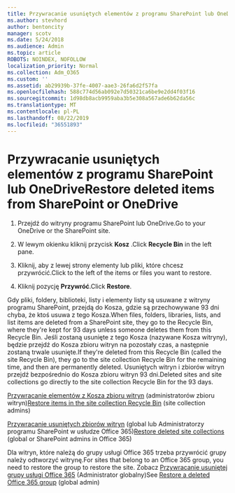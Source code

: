 ```yaml
---
title: Przywracanie usuniętych elementów z programu SharePoint lub OneDrive
ms.author: stevhord
author: bentoncity
manager: scotv
ms.date: 5/24/2018
ms.audience: Admin
ms.topic: article
ROBOTS: NOINDEX, NOFOLLOW
localization_priority: Normal
ms.collection: Adm_O365
ms.custom: ''
ms.assetid: ab29939b-37fe-4007-aae3-26fa6d2f57fa
ms.openlocfilehash: 588c774d56ab092e7d50321ca6be9e2dd4f03f16
ms.sourcegitcommit: 1d98db8acb9959aba3b5e308a567ade6b62da56c
ms.translationtype: MT
ms.contentlocale: pl-PL
ms.lasthandoff: 08/22/2019
ms.locfileid: "36551893"
---
```

# <a name="restore-deleted-items-from-sharepoint-or-onedrive"></a><span data-ttu-id="691bf-102">Przywracanie usuniętych elementów z programu SharePoint lub OneDrive</span><span class="sxs-lookup"><span data-stu-id="691bf-102">Restore deleted items from SharePoint or OneDrive</span></span>

1. <span data-ttu-id="691bf-103">Przejdź do witryny programu SharePoint lub OneDrive.</span><span class="sxs-lookup"><span data-stu-id="691bf-103">Go to your OneDrive or the SharePoint site.</span></span>
    
2. <span data-ttu-id="691bf-104">W lewym okienku kliknij przycisk **Kosz** .</span><span class="sxs-lookup"><span data-stu-id="691bf-104">Click **Recycle Bin** in the left pane.</span></span> 
    
3. <span data-ttu-id="691bf-105">Kliknij, aby z lewej strony elementy lub pliki, które chcesz przywrócić.</span><span class="sxs-lookup"><span data-stu-id="691bf-105">Click to the left of the items or files you want to restore.</span></span>
    
4. <span data-ttu-id="691bf-106">Kliknij pozycję **Przywróć**.</span><span class="sxs-lookup"><span data-stu-id="691bf-106">Click **Restore**.</span></span> 
    
<span data-ttu-id="691bf-107">Gdy pliki, foldery, biblioteki, listy i elementy listy są usuwane z witryny programu SharePoint, przejdą do Kosza, gdzie są przechowywane 93 dni chyba, że ktoś usuwa z tego Kosza.</span><span class="sxs-lookup"><span data-stu-id="691bf-107">When files, folders, libraries, lists, and list items are deleted from a SharePoint site, they go to the Recycle Bin, where they're kept for 93 days unless someone deletes them from this Recycle Bin.</span></span> <span data-ttu-id="691bf-108">Jeśli zostaną usunięte z tego Kosza (nazywane Kosza witryny), będzie przejdź do Kosza zbioru witryn na pozostały czas, a następnie zostaną trwale usunięte.</span><span class="sxs-lookup"><span data-stu-id="691bf-108">If they're deleted from this Recycle Bin (called the site Recycle Bin), they go to the site collection Recycle Bin for the remaining time, and then are permanently deleted.</span></span> <span data-ttu-id="691bf-109">Usuniętych witryn i zbiorów witryn przejdź bezpośrednio do Kosza zbioru witryn 93 dni.</span><span class="sxs-lookup"><span data-stu-id="691bf-109">Deleted sites and site collections go directly to the site collection Recycle Bin for the 93 days.</span></span>
  
<span data-ttu-id="691bf-110">[Przywracanie elementów z Kosza zbioru witryn](https://go.microsoft.com/fwlink/?linkid=867800) (administratorów zbioru witryn)</span><span class="sxs-lookup"><span data-stu-id="691bf-110">[Restore items in the site collection Recycle Bin](https://go.microsoft.com/fwlink/?linkid=867800) (site collection admins)</span></span> 
  
<span data-ttu-id="691bf-111">[Przywracanie usuniętych zbiorów witryn](https://go.microsoft.com/fwlink/?linkid=867660) (global lub Administratorzy programu SharePoint w usłudze Office 365)</span><span class="sxs-lookup"><span data-stu-id="691bf-111">[Restore deleted site collections](https://go.microsoft.com/fwlink/?linkid=867660) (global or SharePoint admins in Office 365)</span></span> 
  
<span data-ttu-id="691bf-112">Dla witryn, które należą do grupy usługi Office 365 trzeba przywrócić grupy należy odtworzyć witrynę.</span><span class="sxs-lookup"><span data-stu-id="691bf-112">For sites that belong to an Office 365 group, you need to restore the group to restore the site.</span></span> <span data-ttu-id="691bf-113">Zobacz [Przywracanie usuniętej grupy usługi Office 365](https://go.microsoft.com/fwlink/?linkid=867802) (Administrator globalny)</span><span class="sxs-lookup"><span data-stu-id="691bf-113">See [Restore a deleted Office 365 group](https://go.microsoft.com/fwlink/?linkid=867802) (global admin)</span></span> 
  


